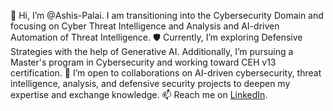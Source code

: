 👋 Hi, I’m @Ashis-Palai. I am transitioning into the Cybersecurity Domain and focusing on Cyber Threat Intelligence and Analysis and AI-driven Automation of Threat Intelligence.
🛡️ Currently, I’m exploring Defensive Strategies with the help of Generative AI. Additionally, I’m pursuing a Master's program in Cybersecurity and working toward CEH v13 certification.
🤝 I’m open to collaborations on AI-driven cybersecurity, threat intelligence, analysis, and defensive security projects to deepen my expertise and exchange knowledge.
📫 Reach me on [LinkedIn](https://www.linkedin.com/in/ashis-palai-21b191b5/).
